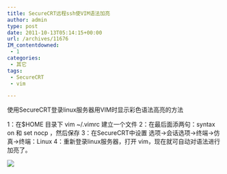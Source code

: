 ```yaml
---
title: SecureCRT远程ssh使VIM语法加亮
author: admin
type: post
date: 2011-10-13T05:14:15+00:00
url: /archives/11676
IM_contentdowned:
 - 1
categories:
 - 其它
tags:
 - SecureCRT
 - vim

---
```

使用SecureCRT登录linux服务器用VIM时显示彩色语法高亮的方法

1：在$HOME 目录下 vim ~/.vimrc 建立一个文件
2：在最后面添两句：syntax on 和 set nocp ，然后保存
3：在SecureCRT中设置 选项->会话选项->终端->仿真->终端：Linux
4：重新登录linux服务器，打开 vim，现在就可自动对语法进行加亮了。

[![](http://blog.haohtml.com/wp-content/uploads/2011/10/vim.jpg)][1]

 [1]: http://blog.haohtml.com/wp-content/uploads/2011/10/vim.jpg